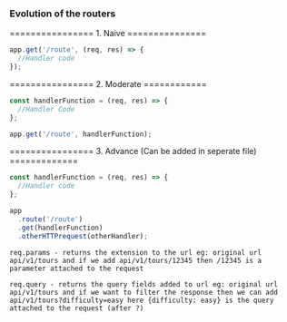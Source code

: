 ### Evolution of the routers

================ 1. Naive ===============

```js
app.get('/route', (req, res) => {
  //Handler code
});
```

================ 2. Moderate ============

```js
const handlerFunction = (req, res) => {
  //Handler Code
};

app.get('/route', handlerFunction);
```

================ 3. Advance (Can be added in seperate file) =============

```js
const handlerFunction = (req, res) => {
  //Handler code
};

app
  .route('/route')
  .get(handlerFunction)
  .otherHTTPrequest(otherHandler);
```

```
req.params - returns the extension to the url eg: original url api/v1/tours and if we add api/v1/tours/12345 then /12345 is a parameter attached to the request
```

```
req.query - returns the query fields added to url eg: original url api/v1/tours and if we want to filter the response then we can add api/v1/tours?difficulty=easy here {difficulty: easy} is the query attached to the request (after ?)
```
